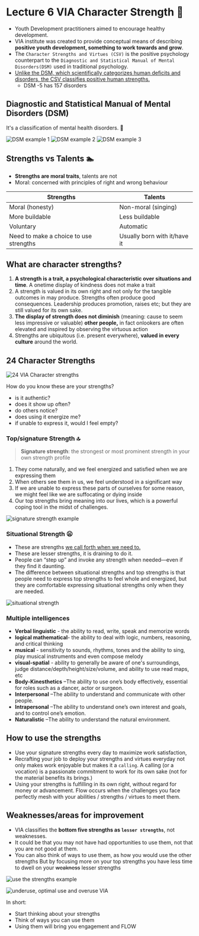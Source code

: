 # Lecture 6 VIA Character Strength :mechanical_arm:

- Youth Development practitioners aimed to encourage healthy development.
- VIA institute was created to provide conceptual means of describing **positive youth development, something to work towards and grow**.
- The `Character Strengths and Virtues (CSV)` is the positive psychology counterpart to the `Diagnostic and Statistical Manual of Mental Disorders(DSM)` used in traditional psychology.
- <ins>Unlike the DSM, which scientifically categorizes human deficits and disorders, the CSV classifies positive human strengths.</ins>
    - DSM -5 has 157 disorders

## Diagnostic and Statistical Manual of Mental Disorders (DSM)
It's a classification of mental health disorders. :bookmark_tabs:

![DSM example 1](L6/dsm-1.png)
![DSM example 2](L6/dsm-2.png)
![DSM example 3](L6/dsm-3.png)

## Strengths vs Talents :swimmer:
- **Strengths are moral traits**, talents are not
- Moral: concerned with principles of right and wrong behaviour

| Strengths | Talents  |
|---|---|
| Moral (honesty)  |  Non-moral (singing) |
|  More buildable | Less buildable  |
| Voluntary  | Automatic  |
| Need to make a choice to use strengths  | Usually born with it/have it  |

## What are character strengths?
1) **A strength is a trait, a psychological characteristic over situations and time**. A onetime display of kindness does not make a trait
2) A strength is valued in its own right and not only for the tangible outcomes in may produce. Strengths often produce good consequences. Leadership produces promotion, raises etc; but they are still valued for its own sake.
3) **The display of strength does not diminish** (meaning: cause to seem less impressive or valuable) **other people,** in fact onlookers are often elevated and inspired by observing the virtuous action
4) Strengths are ubiquitous (i.e. present everywhere), **valued in every culture** around the world.

## 24 Character Strengths
![24 VIA Character strengths](L6/24-via.png)

How do you know these are your strengths?
- is it authentic?
- does it show up often?
- do others notice?
- does using it energize me?
- if unable to express it, would I feel empty?

### Top/signature Strength 	:top:
> **Signature strength**: the strongest or most prominent strength in your own strength profile
1) They come naturally, and we feel energized and satisfied when we are expressing them
2) When others see them in us, we feel understood in a significant way
3) If we are unable to express these parts of ourselves for some reason, we might feel like we are suffocating or dying inside
4) Our top strengths bring meaning into our lives, which is a powerful coping tool in the midst of challenges.

![signature strength example](L6/signature-strength-eg.png)

### Situational Strength :frowning:
- These are strengths <ins>we call forth when we need to.</ins>
- These are lesser strengths, it is draining to do it.
- People can “step up” and invoke any strength when needed—even if they find it daunting.
- The difference between situational strengths and top strengths is that people need to express top strengths to feel whole and energized, but they are comfortable expressing situational strengths only when they are needed.

![situational strength](L6/situational-strength-eg.png)

### Multiple intelligences
- **Verbal linguistic** - the ability to read, write, speak and memorize words
- **logical mathematical**- the ability to deal with logic, numbers, reasoning, and critical thinking
- **musical** - sensitivity to sounds, rhythms, tones and the ability to sing, play musical instruments and even compose melody
- **visual-spatial** - ability to generally be aware of one's surroundings, judge distance/depth/height/size/volume, and ability to use read maps, etc
- **Body-Kinesthetics** –The ability to use one’s body effectively, essential for roles such as a dancer, actor or surgeon.
- **Interpersonal** –The ability to understand and communicate with other people.
- **Intrapersonal** –The ability to understand one’s own interest and goals, and to control one’s emotion.
- **Naturalistic** –The ability to understand the natural environment.

## How to use the strengths
- Use your signature strengths every day to maximize work satisfaction,
- Recrafting your job to deploy your strengths and virtues everyday not only makes work enjoyable but makes it a `calling`. A calling (or a vocation) is a passionate commitment to work for its own sake (not for the material benefits its brings.)
- Using your strengths is fulfilling in its own right, without regard for money or advancement.
Flow occurs when the challenges you face perfectly mesh with your abilities / strengths / virtues to meet them.

## Weaknesses/areas for improvement
- VIA classifies the **bottom five strengths as `lesser strengths`**, not weaknesses.
- It could be that you may not have had opportunities to use them, not that you are not good at them.
- You can also think of ways to use them, as how you would use the other strengths
But by focusing more on your top strengths you have less time to dwell on your ~~weakness~~ lesser strengths

![use the strengths example](L6/use-the-strengths-eg.png)

![underuse, optimal use and overuse VIA](L6/via-ideas.png)

In short:
- Start thinking about your strengths
- Think of ways you can use them
- Using them will bring you engagement and FLOW